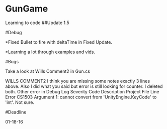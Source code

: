 # GunGame
Learning to code
##Update 1.5

#Debug

*Fixed Bullet to fire with deltaTime in Fixed Update.

*Learning a lot through examples and vids.

#Bugs

Take a look at Wills Comment2 in Gun.cs

WILLS COMMENT2
I think you are missing some notes exactly 3 lines above. Also I did what you said but error is still looking
for counter. I deleted both. Other error in Debug Log Severity	Code	Description	Project	File	Line
Error	CS1503	Argument 1: cannot convert from 'UnityEngine.KeyCode' to 'int'. Not sure.	

#Deadline

01-18-16

